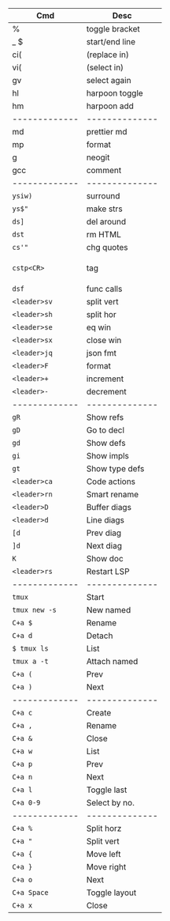 | Cmd           | Desc           |
| ------------- | -------------- |
| %             | toggle bracket |
| \_ $          | start/end line |
| ci(           | (replace in)   |
| vi(           | (select in)    |
| gv            | select again   |
| <leader>hl    | harpoon toggle |
| <leader>hm    | harpoon add    |
| ------------- | -------------- |
| <leader>md    | prettier md    |
| <leader>mp    | format         |
| <leader>g     | neogit         |
| gcc           | comment        |
| ------------- | -------------- |
| `ysiw)`       | surround       |
| `ys$"`        | make strs      |
| `ds]`         | del around     |
| `dst`         | rm HTML        |
| `cs'"`        | chg quotes     |
| `cstp<CR>`    | <p>tag</p>     |
| `dsf`         | func calls     |
| `<leader>sv`  | split vert     |
| `<leader>sh`  | split hor      |
| `<leader>se`  | eq win         |
| `<leader>sx`  | close win      |
| `<leader>jq`  | json fmt       |
| `<leader>F`   | format         |
| `<leader>+`   | increment      |
| `<leader>-`   | decrement      |
| ------------- | -------------- |
| `gR`          | Show refs      |
| `gD`          | Go to decl     |
| `gd`          | Show defs      |
| `gi`          | Show impls     |
| `gt`          | Show type defs |
| `<leader>ca`  | Code actions   |
| `<leader>rn`  | Smart rename   |
| `<leader>D`   | Buffer diags   |
| `<leader>d`   | Line diags     |
| `[d`          | Prev diag      |
| `]d`          | Next diag      |
| `K`           | Show doc       |
| `<leader>rs`  | Restart LSP    |
| ------------- | -------------- |
| `tmux`        | Start          |
| `tmux new -s` | New named      |
| `C+a $`       | Rename         |
| `C+a d`       | Detach         |
| `$ tmux ls`   | List           |
| `tmux a -t`   | Attach named   |
| `C+a (`       | Prev           |
| `C+a )`       | Next           |
| ------------- | -------------- |
| `C+a c`       | Create         |
| `C+a ,`       | Rename         |
| `C+a &`       | Close          |
| `C+a w`       | List           |
| `C+a p`       | Prev           |
| `C+a n`       | Next           |
| `C+a l`       | Toggle last    |
| `C+a 0-9`     | Select by no.  |
| ------------- | -------------- |
| `C+a %`       | Split horz     |
| `C+a "`       | Split vert     |
| `C+a {`       | Move left      |
| `C+a }`       | Move right     |
| `C+a o`       | Next           |
| `C+a Space`   | Toggle layout  |
| `C+a x`       | Close          |
